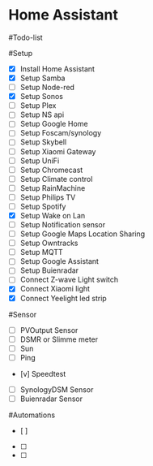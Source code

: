 # Home Assistant



#Todo-list

#Setup
- [x] Install Home Assistant
- [x] Setup Samba
- [ ] Setup Node-red
- [x] Setup Sonos
- [ ] Setup Plex
- [ ] Setup NS api
- [ ] Setup Google Home
- [ ] Setup Foscam/synology 
- [ ] Setup Skybell
- [ ] Setup Xiaomi Gateway
- [ ] Setup UniFi
- [ ] Setup Chromecast
- [ ] Setup Climate control
- [ ] Setup RainMachine
- [ ] Setup Philips TV
- [ ] Setup Spotify
- [x] Setup Wake on Lan
- [ ] Setup Notification sensor
- [ ] Setup Google Maps Location Sharing
- [ ] Setup Owntracks
- [ ] Setup MQTT
- [ ] Setup Google Assistant
- [ ] Setup Buienradar
- [ ] Connect Z-wave Light switch
- [x] Connect Xiaomi light
- [x] Connect Yeelight led strip

#Sensor
- [ ] PVOutput Sensor
- [ ] DSMR or Slimme meter
- [ ] Sun
- [ ] Ping 
- [v] Speedtest
- [ ] SynologyDSM Sensor
- [ ] Buienradar Sensor

#Automations
- [ ] 
- [ ] 
- [ ] 


